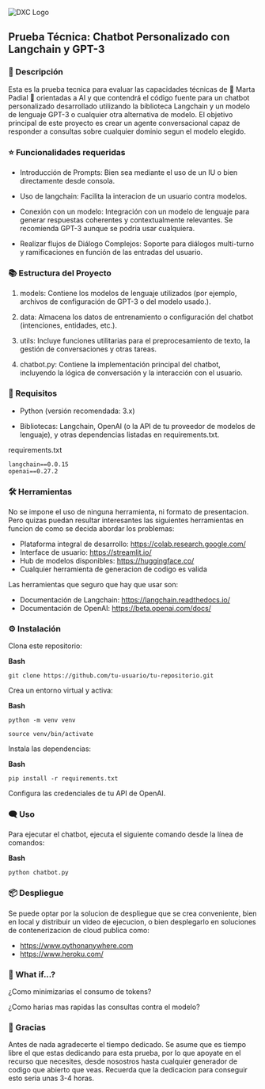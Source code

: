 ﻿

![DXC Logo](https://dxc.com/content/dam/dxc/projects/dxc-com/us/images/about-us/newsroom/logos-for-media/horizontal/DXC%20Logo%20Horiz_Purple+Black%20RGB.png)

## Prueba Técnica: Chatbot Personalizado con Langchain y GPT-3 ##

### 📝 Descripción

Esta es la prueba tecnica para evaluar las capacidades técnicas de 👏 Marta Padial 👏 orientadas a AI y que contendrá el código fuente para un chatbot personalizado desarrollado utilizando la biblioteca Langchain y un modelo de lenguaje GPT-3 o cualquier otra alternativa de modelo. El objetivo principal de este proyecto es crear un agente conversacional capaz de responder a consultas sobre cualquier dominio segun el modelo elegido.


### ⭐ Funcionalidades requeridas

* Introducción de Prompts: Bien sea mediante el uso de un IU o bien directamente desde consola.

* Uso de langchain: Facilita la interacion de un usuario contra modelos. 

* Conexión con un modelo: Integración con un modelo de lenguaje para generar respuestas coherentes y contextualmente relevantes. Se recomienda GPT-3 aunque se podria usar cualquiera.

* Realizar flujos de Diálogo Complejos: Soporte para diálogos multi-turno y ramificaciones en función de las entradas del usuario.

### 📚 Estructura del Proyecto

1. models: Contiene los modelos de lenguaje utilizados (por ejemplo, archivos de configuración de GPT-3 o del modelo usado.).

2. data: Almacena los datos de entrenamiento o configuración del chatbot (intenciones, entidades, etc.).

3. utils: Incluye funciones utilitarias para el preprocesamiento de texto, la gestión de conversaciones y otras tareas.

4. chatbot.py: Contiene la implementación principal del chatbot, incluyendo la lógica de conversación y la interacción con el usuario.

### 📃 Requisitos

* Python (versión recomendada: 3.x)

* Bibliotecas: Langchain, OpenAI (o la API de tu proveedor de modelos de lenguaje), y otras dependencias listadas en requirements.txt.

requirements.txt

```
langchain==0.0.15
openai==0.27.2
```

### 🛠️ Herramientas

No se impone el uso de ninguna herramienta, ni formato de presentacion. Pero quizas puedan resultar interesantes las siguientes herramientas en funcion de como se decida abordar los problemas:

* Plataforma integral de desarrollo: https://colab.research.google.com/
* Interface de usuario: https://streamlit.io/ 
* Hub de modelos disponibles: https://huggingface.co/
* Cualquier herramienta de generacion de codigo es valida


Las herramientas que seguro que hay que usar son:

* Documentación de Langchain: https://langchain.readthedocs.io/
* Documentación de OpenAI: https://beta.openai.com/docs/


### ⚙️ Instalación

Clona este repositorio:

**Bash**

```
git clone https://github.com/tu-usuario/tu-repositorio.git
```


Crea un entorno virtual y activa:

**Bash**

```
python -m venv venv

source venv/bin/activate
```

Instala las dependencias:

**Bash**
```
pip install -r requirements.txt
```


Configura las credenciales de tu API de OpenAI.

### 🗨️ Uso

Para ejecutar el chatbot, ejecuta el siguiente comando desde la línea de comandos:

**Bash**
```
python chatbot.py
```

### 📦 Despliegue 
Se puede optar por la solucion de despliegue que se crea conveniente, bien en local y distribuir un video de ejecucion, o bien desplegarlo en soluciones de contenerizacion de cloud publica como:

* https://www.pythonanywhere.com
* https://www.heroku.com/


### 🚀 What if...?

¿Como minimizarias el consumo de tokens?

¿Como harias mas rapidas las consultas contra el modelo?

### 🤝 Gracias

Antes de nada agradecerte el tiempo dedicado. Se asume que es tiempo libre el que estas dedicando para esta prueba, por lo que apoyate en el recurso que necesites, desde nosostros hasta cualquier generador de codigo que abierto que veas. Recuerda que la dedicacion para conseguir esto seria unas 3-4 horas.